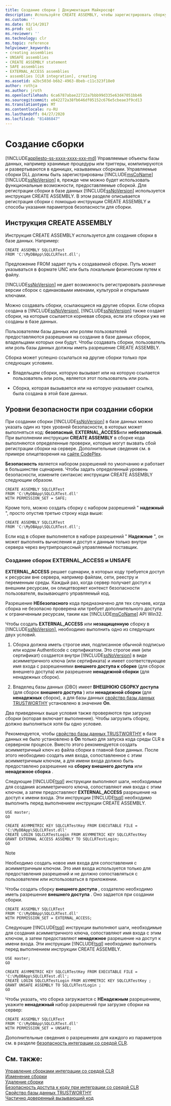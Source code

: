 ```yaml
---
title: Создание сборки | Документация Майкрософт
description: Используйте CREATE ASSEMBLY, чтобы зарегистрировать сборку в SQL Server и указать ее параметры безопасности. Зарегистрируйте сборку, чтобы использовать ее функциональность.
ms.custom: ''
ms.date: 03/14/2017
ms.prod: sql
ms.reviewer: ''
ms.technology: clr
ms.topic: reference
helpviewer_keywords:
- creating assemblies
- UNSAFE assemblies
- CREATE ASSEMBLY statement
- SAFE assemblies
- EXTERNAL_ACCESS assemblies
- assemblies [CLR integration], creating
ms.assetid: a2bc503d-b6b2-4963-8beb-c11c323f18e0
author: rothja
ms.author: jroth
ms.openlocfilehash: 6ca6787abae22722a7bbb99d335e63d47051bb46
ms.sourcegitcommit: e042272a38fb646df05152c676e5cbeae3f9cd13
ms.translationtype: MT
ms.contentlocale: ru-RU
ms.lasthandoff: 04/27/2020
ms.locfileid: "81486847"
---
```

# <a name="creating-an-assembly"></a>Создание сборки
[!INCLUDE[appliesto-ss-xxxx-xxxx-xxx-md](../../../includes/appliesto-ss-xxxx-xxxx-xxx-md.md)]
  Управляемые объекты базы данных, например хранимые процедуры или триггеры, компилируются и развертываются в единицах, называемых сборками. Управляемые сборки DLL должны быть зарегистрированы [!INCLUDE[msCoName](../../../includes/msconame-md.md)] [!INCLUDE[ssNoVersion](../../../includes/ssnoversion-md.md)] в, прежде чем можно будет использовать функциональные возможности, предоставляемые сборкой. Для регистрации сборки в базе данных [!INCLUDE[ssNoVersion](../../../includes/ssnoversion-md.md)] используется инструкция CREATE ASSEMBLY. В этом разделе описывается регистрация сборки с помощью инструкции CREATE ASSEMBLY и способы указания параметров безопасности для сборки.  
  
## <a name="the-create-assembly-statement"></a>Инструкция CREATE ASSEMBLY  
 Инструкция CREATE ASSEMBLY используется для создания сборки в базе данных. Например:  
  
```  
CREATE ASSEMBLY SQLCLRTest  
FROM 'C:\MyDBApp\SQLCLRTest.dll';  
```  
  
 Предложение FROM задает путь к создаваемой сборке. Путь может указываться в формате UNC или быть локальным физическим путем к файлу.  
  
 [!INCLUDE[ssNoVersion](../../../includes/ssnoversion-md.md)] не дает возможность регистрировать различные версии сборок с одинаковыми именами, культурой и открытыми ключами.  
  
 Можно создавать сборки, ссылающиеся на другие сборки. Если сборка создана в [!INCLUDE[ssNoVersion](../../../includes/ssnoversion-md.md)], [!INCLUDE[ssNoVersion](../../../includes/ssnoversion-md.md)] также создает сборки, на которые ссылается корневая сборка, если эти сборки уже не созданы в базе данных.  
  
 Пользователям базы данных или ролям пользователей предоставляются разрешения на создание в базе данных сборок, владельцами которых они будут. Чтобы создавать сборки, пользователь или роль базы данных должны иметь разрешение CREATE ASSEMBLY.  
  
 Сборка может успешно ссылаться на другие сборки только при следующих условиях.  
  
-   Владельцем сборки, которую вызывает или на которую ссылается пользователь или роль, является этот пользователь или роль.  
  
-   Сборка, которая вызывается или на которую указывает ссылка, была создана в этой базе данных.  
  
## <a name="specifying-security-when-creating-assemblies"></a>Уровни безопасности при создании сборки  
 При создании сборки [!INCLUDE[ssNoVersion](../../../includes/ssnoversion-md.md)] в базе данных можно указать один из трех уровней безопасности, в которых может выполняться код: **безопасный**, **EXTERNAL_ACCESS**или **небезопасный**. При выполнении инструкции **CREATE ASSEMBLY** в сборке кода выполняются определенные проверки, которые могут вызвать сбой регистрации сборки на сервере. Дополнительные сведения см. в примере олицетворения на [сайте CodePlex](https://msftengprodsamples.codeplex.com/).  
  
 **Безопасность** является набором разрешений по умолчанию и работает в большинстве сценариев. Чтобы задать определенный уровень безопасности, измените синтаксис инструкции CREATE ASSEMBLY следующим образом.  
  
```  
CREATE ASSEMBLY SQLCLRTest  
FROM 'C:\MyDBApp\SQLCLRTest.dll'  
WITH PERMISSION_SET = SAFE;  
```  
  
 Кроме того, можно создать сборку с набором разрешений " **надежный** ", просто опустив третью строку кода выше:  
  
```  
CREATE ASSEMBLY SQLCLRTest  
FROM 'C:\MyDBApp\SQLCLRTest.dll';  
```  
  
 Если код в сборке выполняется в наборе разрешений " **Надежные** ", он может выполнять вычисления и доступ к данным только внутри сервера через внутрипроцессный управляемый поставщик.  
  
### <a name="creating-external_access-and-unsafe-assemblies"></a>Создание сборок EXTERNAL_ACCESS и UNSAFE  
 **EXTERNAL_ACCESS** решает сценарии, в которых коду требуется доступ к ресурсам вне сервера, например файлам, сети, реестру и переменным среды. Каждый раз, когда сервер получает доступ к внешним ресурсам, он олицетворяет контекст безопасности пользователя, вызывающего управляемый код.  
  
 Разрешение **НЕбезопасного** кода предназначено для тех случаев, когда сборка не безопасно проверена или требует дополнительного доступа к ограниченным ресурсам, таким как [!INCLUDE[msCoName](../../../includes/msconame-md.md)] API Win32.  
  
 Чтобы создать **EXTERNAL_ACCESS** или **незащищенную** сборку в [!INCLUDE[ssNoVersion](../../../includes/ssnoversion-md.md)], необходимо выполнить одно из следующих двух условий.  
  
1.  Сборка должна иметь строгое имя, подписанное обычной подписью или кодом Authenticode с сертификатом. Это строгое имя (или сертификат) создается внутри [!INCLUDE[ssNoVersion](../../../includes/ssnoversion-md.md)] в виде асимметричного ключа (или сертификата) и имеет соответствующее имя входа с разрешениями **внешнего доступа к сборке** (для сборок внешнего доступа) или разрешение **ненадежной сборки** (для ненадежных сборок).  
  
2.  Владелец базы данных (DBO) имеет **ВНЕШНЮЮ СБОРКУ доступа** (для сборок **внешнего доступа** ) или **ненадежной сборки** (для **ненадежных** сборок), а для базы данных [свойство базы данных TRUSTWORTHY](../../../relational-databases/security/trustworthy-database-property.md) установлено в значение **On**.  

 Два приведенных выше условия также проверяются при загрузке сборки (которая включает выполнение). Чтобы загрузить сборку, должно выполняться хотя бы одно условие.  
  
 Рекомендуется, чтобы [свойство базы данных TRUSTWORTHY](../../../relational-databases/security/trustworthy-database-property.md) в базе данных не было установлено в **On** только для запуска кода среды CLR в серверном процессе. Вместо этого рекомендуется создать асимметричный ключ из файла сборки в главной базе данных. После этого необходимо создать имя входа, сопоставленное с этим асимметричным ключом, а для имени входа должно быть предоставлено разрешение на **сборку внешнего доступа** или **ненадежное сборка** .  
  
 Следующие [!INCLUDE[tsql](../../../includes/tsql-md.md)] инструкции выполняют шаги, необходимые для создания асимметричного ключа, сопоставляют имя входа с этим ключом, а затем предоставляют **EXTERNAL_ACCESS** разрешение на доступ к имени входа. Эти инструкции [!INCLUDE[tsql](../../../includes/tsql-md.md)] необходимо выполнить перед выполнением инструкции CREATE ASSEMBLY.  
  
```  
USE master;   
GO    
  
CREATE ASYMMETRIC KEY SQLCLRTestKey FROM EXECUTABLE FILE = 'C:\MyDBApp\SQLCLRTest.dll'     
CREATE LOGIN SQLCLRTestLogin FROM ASYMMETRIC KEY SQLCLRTestKey     
GRANT EXTERNAL ACCESS ASSEMBLY TO SQLCLRTestLogin;   
GO   
```  
  
> [!NOTE]  
>  Необходимо создать новое имя входа для сопоставления с асимметричным ключом. Это имя входа используется только для предоставления разрешений и не должно сопоставляться с пользователем или использоваться в приложении.  
  
 Чтобы создать сборку **внешнего доступа** , создателю необходимо иметь разрешение **внешнего доступа** . Оно задается при создании сборки.  
  
```  
CREATE ASSEMBLY SQLCLRTest  
FROM 'C:\MyDBApp\SQLCLRTest.dll'  
WITH PERMISSION_SET = EXTERNAL_ACCESS;  
```  
  
 Следующие [!INCLUDE[tsql](../../../includes/tsql-md.md)] инструкции выполняют шаги, необходимые для создания асимметричного ключа, сопоставляют имя входа с этим ключом, а затем предоставляют **ненадежное** разрешение на доступ к имени входа. Эти инструкции [!INCLUDE[tsql](../../../includes/tsql-md.md)] необходимо выполнить перед выполнением инструкции CREATE ASSEMBLY.  
  
```  
USE master;   
GO    
  
CREATE ASYMMETRIC KEY SQLCLRTestKey FROM EXECUTABLE FILE = 'C:\MyDBApp\SQLCLRTest.dll';     
CREATE LOGIN SQLCLRTestLogin FROM ASYMMETRIC KEY SQLCLRTestKey ;    
GRANT UNSAFE ASSEMBLY TO SQLCLRTestLogin ;  
GO  
```  
  
 Чтобы указать, что сборка загружается с **НЕнадежным** разрешением, укажите **ненадежный** набор разрешений при загрузке сборки на сервер:  
  
```  
CREATE ASSEMBLY SQLCLRTest  
FROM 'C:\MyDBApp\SQLCLRTest.dll'  
WITH PERMISSION_SET = UNSAFE;  
```  
  
 Дополнительные сведения о разрешениях для каждого из параметров см. в разделе [безопасность интеграции со средой CLR](../../../relational-databases/clr-integration/security/clr-integration-security.md).  
  
## <a name="see-also"></a>См. также:  
 [Управление сборками интеграции со средой CLR](../../../relational-databases/clr-integration/assemblies/managing-clr-integration-assemblies.md)   
 [Изменение сборки](../../../relational-databases/clr-integration/assemblies/altering-an-assembly.md)   
 [Удаление сборки](../../../relational-databases/clr-integration/assemblies/dropping-an-assembly.md)   
 [Безопасность доступа к коду при интеграции со средой CLR](../../../relational-databases/clr-integration/security/clr-integration-code-access-security.md)   
 [Свойство базы данных TRUSTWORTHY](../../../relational-databases/security/trustworthy-database-property.md)   
 [Частично доверенный вызывающий код](https://msdn.microsoft.com/library/20b0248f-36da-4fc3-97d2-3789fcf6e084)  
  
  
